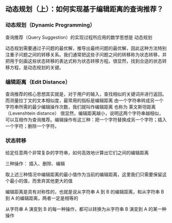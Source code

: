 ## 动态规划（上）：如何实现基于编辑距离的查询推荐？

### 动态规划（Dynamic Programming）
查询推荐（Query Suggestion）的实现过程所应用的数学思想是 动态规划

动态规划需要通过子问题的最优解，推导出最终问题的最优解，因此这种方法特别注重子问题之间的转移关系。我们通常把这些子问题之间的转移称为状态转移，并把用于刻画这些状态转移的表达式称为状态转移方程。很显然，找到合适的状态转移方程，是动态规划的关键。

### 编辑距离（Edit Distance）
查询推荐的核心思想其实就是，对于用户的输入，查找相似的关键词并进行返回。而测量拉丁文的文本相似度，最常用的指标是编辑距离
由一个字符串转成另一个字符串所需的最少编辑操作次数，我们就叫作编辑距离 也称为 莱文斯坦距离（Levenshtein distance）
很显然，编辑距离越小，说明这两个字符串越相似，可以互相作为查询推荐。编辑操作有这三种：把一个字符替换成另一个字符；插入一个字符；删除一个字符。

### 状态转移
给定任意两个非常复杂的字符串，如何高效地计算出它们之间的编辑距离

三种操作： 插入、删除、编辑

取上述三种情况中编辑距离的最小值作为当前的编辑距离，这里我们只需要保留这个最小的值，而舍弃其他更大的值

编辑距离是具有对称性的，也就是说从字符串 A 到 B 的编辑距离，和从字符串 B 到 A 的编辑距离，两者一定是相等的

从字符串 A 演变到 B 的每一种操作，都可以转换为从字符串 B 演变到 A 的某一种操作